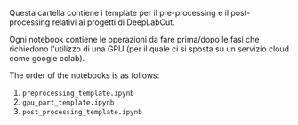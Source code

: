 Questa cartella contiene i template per il pre-processing e il post-processing relativi ai progetti di DeepLabCut.

Ogni notebook contiene le operazioni da fare prima/dopo le fasi che richiedono l'utilizzo di una GPU (per il quale ci si sposta su un servizio cloud come google colab).

The order of the notebooks is as follows:
1. `preprocessing_template.ipynb`
2. `gpu_part_template.ipynb`
3. `post_processing_template.ipynb`